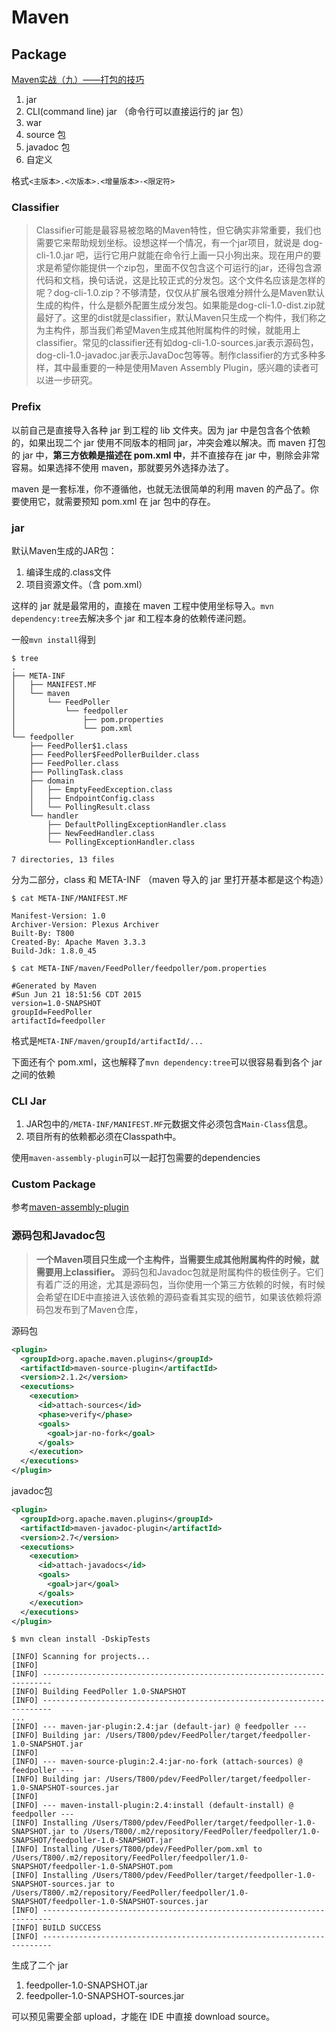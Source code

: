 # Maven


## Package
[Maven实战（九）——打包的技巧](http://www.infoq.com/cn/news/2011/06/xxb-maven-9-package)   

1. jar
2. CLI(command line) jar （命令行可以直接运行的 jar 包）
3. war
4. source 包
5. javadoc 包
6. 自定义

格式`<主版本>.<次版本>.<增量版本>-<限定符>`

### Classifier

> Classifier可能是最容易被忽略的Maven特性，但它确实非常重要，我们也需要它来帮助规划坐标。设想这样一个情况，有一个jar项目，就说是 dog-cli-1.0.jar 吧，运行它用户就能在命令行上画一只小狗出来。现在用户的要求是希望你能提供一个zip包，里面不仅包含这个可运行的jar，还得包含源代码和文档，换句话说，这是比较正式的分发包。这个文件名应该是怎样的呢？dog-cli-1.0.zip？不够清楚，仅仅从扩展名很难分辨什么是Maven默认生成的构件，什么是额外配置生成分发包。如果能是dog-cli-1.0-dist.zip就最好了。这里的dist就是classifier，默认Maven只生成一个构件，我们称之为主构件，那当我们希望Maven生成其他附属构件的时候，就能用上classifier。常见的classifier还有如dog-cli-1.0-sources.jar表示源码包，dog-cli-1.0-javadoc.jar表示JavaDoc包等等。制作classifier的方式多种多样，其中最重要的一种是使用Maven Assembly Plugin，感兴趣的读者可以进一步研究。

### Prefix
以前自己是直接导入各种 jar 到工程的 lib 文件夹。因为 jar 中是包含各个依赖的，如果出现二个 jar 使用不同版本的相同 jar，冲突会难以解决。而 maven 打包的 jar 中，**第三方依赖是描述在 pom.xml 中**，并不直接存在 jar 中，剔除会非常容易。如果选择不使用 maven，那就要另外选择办法了。

maven 是一套标准，你不遵循他，也就无法很简单的利用 maven 的产品了。你要使用它，就需要预知 pom.xml 在 jar 包中的存在。

### jar
默认Maven生成的JAR包：

1. 编译生成的.class文件
2. 项目资源文件。（含 pom.xml）

这样的 jar 就是最常用的，直接在 maven 工程中使用坐标导入。`mvn dependency:tree`去解决多个 jar 和工程本身的依赖传递问题。

一般`mvn install`得到

``` plain
$ tree
.
├── META-INF
│   ├── MANIFEST.MF
│   └── maven
│       └── FeedPoller
│           └── feedpoller
│               ├── pom.properties
│               └── pom.xml
└── feedpoller
    ├── FeedPoller$1.class
    ├── FeedPoller$FeedPollerBuilder.class
    ├── FeedPoller.class
    ├── PollingTask.class
    ├── domain
    │   ├── EmptyFeedException.class
    │   ├── EndpointConfig.class
    │   └── PollingResult.class
    └── handler
        ├── DefaultPollingExceptionHandler.class
        ├── NewFeedHandler.class
        └── PollingExceptionHandler.class

7 directories, 13 files
```
分为二部分，class 和 META-INF （maven 导入的 jar 里打开基本都是这个构造）

``` plain
$ cat META-INF/MANIFEST.MF

Manifest-Version: 1.0
Archiver-Version: Plexus Archiver
Built-By: T800
Created-By: Apache Maven 3.3.3
Build-Jdk: 1.8.0_45
```
``` plain
$ cat META-INF/maven/FeedPoller/feedpoller/pom.properties

#Generated by Maven
#Sun Jun 21 18:51:56 CDT 2015
version=1.0-SNAPSHOT
groupId=FeedPoller
artifactId=feedpoller
```

格式是`META-INF/maven/groupId/artifactId/...`

下面还有个 pom.xml，这也解释了`mvn dependency:tree`可以很容易看到各个 jar 之间的依赖

### CLI Jar

1. JAR包中的`/META-INF/MANIFEST.MF`元数据文件必须包含`Main-Class`信息。
2. 项目所有的依赖都必须在Classpath中。

使用`maven-assembly-plugin`可以一起打包需要的dependencies


### Custom Package
参考[maven-assembly-plugin](http://maven.apache.org/plugins/maven-assembly-plugin/)

### 源码包和Javadoc包

> **一个Maven项目只生成一个主构件，当需要生成其他附属构件的时候，就需要用上classifier。**
源码包和Javadoc包就是附属构件的极佳例子。它们有着广泛的用途，尤其是源码包，当你使用一个第三方依赖的时候，有时候会希望在IDE中直接进入该依赖的源码查看其实现的细节，如果该依赖将源码包发布到了Maven仓库，

源码包
``` xml
<plugin>
  <groupId>org.apache.maven.plugins</groupId>
  <artifactId>maven-source-plugin</artifactId>
  <version>2.1.2</version>
  <executions>
    <execution>
      <id>attach-sources</id>
      <phase>verify</phase>
      <goals>
        <goal>jar-no-fork</goal>
      </goals>
    </execution>
  </executions>
</plugin>
```

javadoc包
``` xml
<plugin>          
  <groupId>org.apache.maven.plugins</groupId>
  <artifactId>maven-javadoc-plugin</artifactId>
  <version>2.7</version>
  <executions>
    <execution>
      <id>attach-javadocs</id>
      <goals>
        <goal>jar</goal>
      </goals>
    </execution>
  </executions>
</plugin>
```

``` plain
$ mvn clean install -DskipTests

[INFO] Scanning for projects...
[INFO]
[INFO] ------------------------------------------------------------------------
[INFO] Building FeedPoller 1.0-SNAPSHOT
[INFO] ------------------------------------------------------------------------
...
[INFO] --- maven-jar-plugin:2.4:jar (default-jar) @ feedpoller ---
[INFO] Building jar: /Users/T800/pdev/FeedPoller/target/feedpoller-1.0-SNAPSHOT.jar
[INFO]
[INFO] --- maven-source-plugin:2.4:jar-no-fork (attach-sources) @ feedpoller ---
[INFO] Building jar: /Users/T800/pdev/FeedPoller/target/feedpoller-1.0-SNAPSHOT-sources.jar
[INFO]
[INFO] --- maven-install-plugin:2.4:install (default-install) @ feedpoller ---
[INFO] Installing /Users/T800/pdev/FeedPoller/target/feedpoller-1.0-SNAPSHOT.jar to /Users/T800/.m2/repository/FeedPoller/feedpoller/1.0-SNAPSHOT/feedpoller-1.0-SNAPSHOT.jar
[INFO] Installing /Users/T800/pdev/FeedPoller/pom.xml to /Users/T800/.m2/repository/FeedPoller/feedpoller/1.0-SNAPSHOT/feedpoller-1.0-SNAPSHOT.pom
[INFO] Installing /Users/T800/pdev/FeedPoller/target/feedpoller-1.0-SNAPSHOT-sources.jar to /Users/T800/.m2/repository/FeedPoller/feedpoller/1.0-SNAPSHOT/feedpoller-1.0-SNAPSHOT-sources.jar
[INFO] ------------------------------------------------------------------------
[INFO] BUILD SUCCESS
[INFO] ------------------------------------------------------------------------
```

生成了二个 jar

1. feedpoller-1.0-SNAPSHOT.jar
2. feedpoller-1.0-SNAPSHOT-sources.jar

可以预见需要全部 upload，才能在 IDE 中直接 download source。
